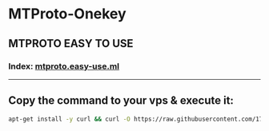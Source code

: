 # MTProto-Onekey
## MTPROTO EASY TO USE
### Index: [mtproto.easy-use.ml](https://mtproto.easy-use.ml)
- - -
## Copy the command to your vps & execute it:
```bash
apt-get install -y curl && curl -O https://raw.githubusercontent.com/1715173329/mtproto-onekey/master/mtproto-go.sh && bash mtproto-go.sh
```
